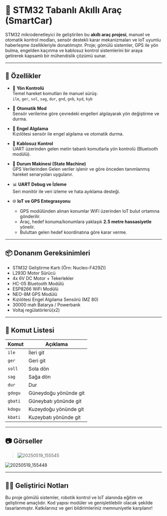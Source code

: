 # 🚗 STM32 Tabanlı Akıllı Araç (SmartCar)

STM32 mikrodenetleyici ile geliştirilen bu **akıllı araç projesi**, manuel ve otomatik kontrol modları, sensör destekli karar mekanizmaları ve IoT uyumlu haberleşme özellikleriyle donatılmıştır. Proje; gömülü sistemler, GPS ile yön bulma, engelden kaçınma ve kablosuz kontrol sistemlerini bir araya getirerek kapsamlı bir mühendislik çözümü sunar.

---

## 🔧 Özellikler

- 🚙 **Yön Kontrolü**  
  Temel hareket komutları ile manuel sürüş:  
  `ile`, `ger`, `sol`, `sag`, `dur`, `gnd`, `gnb`, `kyd`, `kyb`

- 🧭 **Otomatik Mod**  
  Sensör verilerine göre çevredeki engelleri algılayarak yön değiştirme ve durma.

- 🧱 **Engel Algılama**  
  Kızılötesi sensör ile engel algılama ve otomatik durma.

- 📡 **Kablosuz Kontrol**  
  UART üzerinden gelen metin tabanlı komutlarla yön kontrolü (Bluetooth modülü).

- 🧠 **Durum Makinesi (State Machine)**  
  GPS Verilerinden Gelen veriler işlenir ve göre önceden tanımlanmış hareket senaryoları uygulanır.

- 📊 **UART Debug ve İzleme**  
  Seri monitör ile veri izleme ve hata ayıklama desteği.

- 🌐 **IoT ve GPS Entegrasyonu**  
  - GPS modülünden alınan konumlar WiFi üzerinden IoT bulut ortamına gönderilir.  
  - Araç, hedef konuma/konumlara yaklaşık **2.5 metre hassasiyetle** yönelir.  
  - Buluttan gelen hedef koordinatına göre karar verme.

---

## 📦 Donanım Gereksinimleri

- STM32 Geliştirme Kartı (Örn: Nucleo-F429ZI)
- L293D  Motor Sürücü
- 4x 6V DC Motor + Tekerlekler
- HC-05 Bluetooth Modülü
- ESP8266 WiFi Modülü
- NEO-8M GPS Modülü
- Kızılötesi Engel Algılama Sensörü (MZ 80)
- 30000 mah Batarya / Powerbank
- Voltaj regülatörlerü(x2)
---

## 🧪 Komut Listesi

| Komut   | Açıklama              |
|---------|------------------------|
| `ile`   | İleri git              |
| `ger`   | Geri git               |
| `soll`  | Sola dön               |
| `sag`   | Sağa dön               |
| `dur`   | Dur                    |
| `gdogu` | Güneydoğu yönünde git |
| `gbati` | Güneybatı yönünde git |
| `kdogu` | Kuzeydoğu yönünde git |
| `kbati` | Kuzeybatı yönünde git |

---

## 📷 Görseller

> ![20250519_155545](https://github.com/user-attachments/assets/0c5c14c4-b15d-47e1-9ff1-af773716685f)

![20250519_155448](https://github.com/user-attachments/assets/3939bd2f-5b94-4849-994d-abd2171b44f6)

---

## 👨‍💻 Geliştirici Notları

Bu proje gömülü sistemler, robotik kontrol ve IoT alanında eğitim ve geliştirme amaçlıdır. Kod yapısı modüler ve genişletilebilir olacak şekilde tasarlanmıştır. Katkılarınız ve geri bildirimleriniz memnuniyetle karşılanır!

